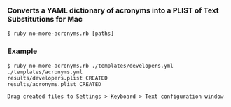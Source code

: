 ### Converts a YAML dictionary of acronyms into a PLIST of Text Substitutions for Mac

`$ ruby no-more-acronyms.rb [paths]`

### Example

```
$ ruby no-more-acronyms.rb ./templates/developers.yml ./templates/acronyms.yml
results/developers.plist CREATED
results/acronyms.plist CREATED

Drag created files to Settings > Keyboard > Text configuration window
```
